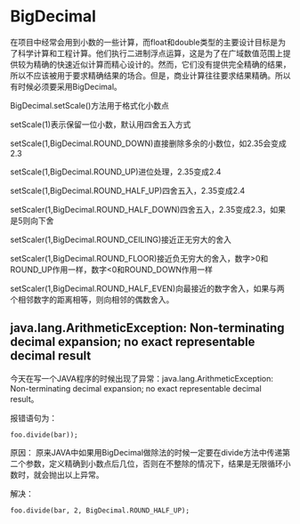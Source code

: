 # BigDecimal
在项目中经常会用到小数的一些计算，而float和double类型的主要设计目标是为了科学计算和工程计算。他们执行二进制浮点运算，这是为了在广域数值范围上提供较为精确的快速近似计算而精心设计的。然而，它们没有提供完全精确的结果，所以不应该被用于要求精确结果的场合。但是，商业计算往往要求结果精确。所以有时候必须要采用BigDecimal。


BigDecimal.setScale()方法用于格式化小数点

setScale(1)表示保留一位小数，默认用四舍五入方式 

setScale(1,BigDecimal.ROUND_DOWN)直接删除多余的小数位，如2.35会变成2.3 

setScale(1,BigDecimal.ROUND_UP)进位处理，2.35变成2.4 

setScale(1,BigDecimal.ROUND_HALF_UP)四舍五入，2.35变成2.4

setScaler(1,BigDecimal.ROUND_HALF_DOWN)四舍五入，2.35变成2.3，如果是5则向下舍

setScaler(1,BigDecimal.ROUND_CEILING)接近正无穷大的舍入

setScaler(1,BigDecimal.ROUND_FLOOR)接近负无穷大的舍入，数字>0和ROUND_UP作用一样，数字<0和ROUND_DOWN作用一样

setScaler(1,BigDecimal.ROUND_HALF_EVEN)向最接近的数字舍入，如果与两个相邻数字的距离相等，则向相邻的偶数舍入。






## java.lang.ArithmeticException: Non-terminating decimal expansion; no exact representable decimal result

今天在写一个JAVA程序的时候出现了异常：java.lang.ArithmeticException: Non-terminating decimal expansion; no exact representable decimal result。

报错语句为：
```
foo.divide(bar));
```

原因：
原来JAVA中如果用BigDecimal做除法的时候一定要在divide方法中传递第二个参数，定义精确到小数点后几位，否则在不整除的情况下，结果是无限循环小数时，就会抛出以上异常。

解决：
```
foo.divide(bar, 2, BigDecimal.ROUND_HALF_UP);
```
